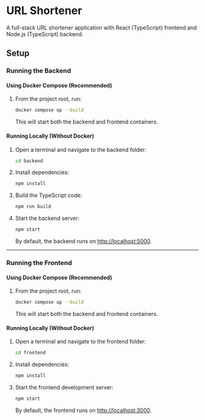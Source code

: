 # URL Shortener

A full-stack URL shortener application with React (TypeScript) frontend and Node.js (TypeScript) backend.

## Setup

### Running the Backend

#### Using Docker Compose (Recommended)
1. From the project root, run:
   ```sh
   docker compose up --build
   ```
   This will start both the backend and frontend containers.

#### Running Locally (Without Docker)
1. Open a terminal and navigate to the backend folder:
   ```sh
   cd backend
   ```
2. Install dependencies:
   ```sh
   npm install
   ```
3. Build the TypeScript code:
   ```sh
   npm run build
   ```
4. Start the backend server:
   ```sh
   npm start
   ```
   By default, the backend runs on [http://localhost:5000](http://localhost:5000).

---

### Running the Frontend

#### Using Docker Compose (Recommended)
1. From the project root, run:
   ```sh
   docker compose up --build
   ```
   This will start both the backend and frontend containers.

#### Running Locally (Without Docker)
1. Open a terminal and navigate to the frontend folder:
   ```sh
   cd frontend
   ```
2. Install dependencies:
   ```sh
   npm install
   ```
3. Start the frontend development server:
   ```sh
   npm start
   ```
   By default, the frontend runs on [http://localhost:3000](http://localhost:3000).